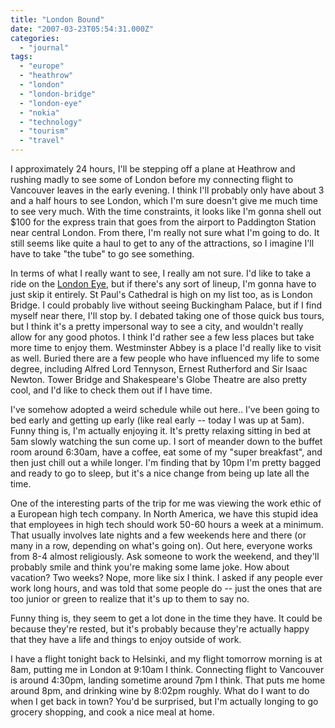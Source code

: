 ```yaml
---
title: "London Bound"
date: "2007-03-23T05:54:31.000Z"
categories: 
  - "journal"
tags: 
  - "europe"
  - "heathrow"
  - "london"
  - "london-bridge"
  - "london-eye"
  - "nokia"
  - "technology"
  - "tourism"
  - "travel"
---
```


I approximately 24 hours, I'll be stepping off a plane at Heathrow and rushing madly to see some of London before my connecting flight to Vancouver leaves in the early evening. I think I'll probably only have about 3 and a half hours to see London, which I'm sure doesn't give me much time to see very much. With the time constraints, it looks like I'm gonna shell out $100 for the express train that goes from the airport to Paddington Station near central London. From there, I'm really not sure what I'm going to do. It still seems like quite a haul to get to any of the attractions, so I imagine I'll have to take "the tube" to go see something.

In terms of what I really want to see, I really am not sure. I'd like to take a ride on the [London Eye](http://www.londoneye.com/), but if there's any sort of lineup, I'm gonna have to just skip it entirely. St Paul's Cathedral is high on my list too, as is London Bridge. I could probably live without seeing Buckingham Palace, but if I find myself near there, I'll stop by. I debated taking one of those quick bus tours, but I think it's a pretty impersonal way to see a city, and wouldn't really allow for any good photos. I think I'd rather see a few less places but take more time to enjoy them. Westminster Abbey is a place I'd really like to visit as well. Buried there are a few people who have influenced my life to some degree, including Alfred Lord Tennyson, Ernest Rutherford and Sir Isaac Newton. Tower Bridge and Shakespeare's Globe Theatre are also pretty cool, and I'd like to check them out if I have time.

I've somehow adopted a weird schedule while out here.. I've been going to bed early and getting up early (like real early -- today I was up at 5am). Funny thing is, I'm actually enjoying it. It's pretty relaxing sitting in bed at 5am slowly watching the sun come up. I sort of meander down to the buffet room around 6:30am, have a coffee, eat some of my "super breakfast", and then just chill out a while longer. I'm finding that by 10pm I'm pretty bagged and ready to go to sleep, but it's a nice change from being up late all the time.

One of the interesting parts of the trip for me was viewing the work ethic of a European high tech company. In North America, we have this stupid idea that employees in high tech should work 50-60 hours a week at a minimum. That usually involves late nights and a few weekends here and there (or many in a row, depending on what's going on). Out here, everyone works from 8-4 almost religiously. Ask someone to work the weekend, and they'll probably smile and think you're making some lame joke. How about vacation? Two weeks? Nope, more like six I think. I asked if any people ever work long hours, and was told that some people do -- just the ones that are too junior or green to realize that it's up to them to say no.

Funny thing is, they seem to get a lot done in the time they have. It could be because they're rested, but it's probably because they're actually happy that they have a life and things to enjoy outside of work.

I have a flight tonight back to Helsinki, and my flight tomorrow morning is at 8am, putting me in London at 9:10am I think. Connecting flight to Vancouver is around 4:30pm, landing sometime around 7pm I think. That puts me home around 8pm, and drinking wine by 8:02pm roughly. What do I want to do when I get back in town? You'd be surprised, but I'm actually longing to go grocery shopping, and cook a nice meal at home.
